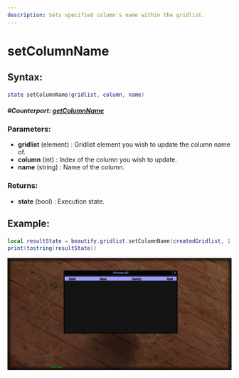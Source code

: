 ```yaml
---
description: Sets specified column's name within the gridlist.
---
```


# setColumnName

## **Syntax:**

```lua
state setColumnName(gridlist, column, name)
```

#### _**\#Counterpart:**_ [_**getColumnName**_](getgridlistcolumnname.md)

### **Parameters:**

* **gridlist** \(element\) : Gridlist element you wish to update the column name of.
* **column** \(int\) : Index of the column you wish to update.
* **name** \(string\) : Name of the column.

### **Returns:**

* **state** \(bool\) : Execution state.

## **Example:**

```lua
local resultState = beautify.gridlist.setColumnName(createdGridlist, 1, "Serial")
print(tostring(resultState))
```

![](../../.gitbook/assets/setgridlistcolumnname.png)

